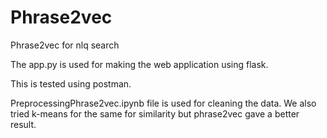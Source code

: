# Phrase2vec
Phrase2vec for nlq search


The app.py is used for making the web application using flask.

This is tested using postman.

PreprocessingPhrase2vec.ipynb file is used for cleaning the data. We also tried k-means for the same for similarity but phrase2vec gave a better result.
